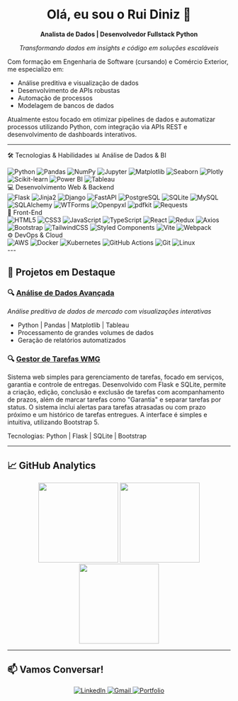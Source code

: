 <h1 align="center">Olá, eu sou o Rui Diniz 👋</h1>
<p align="center"><strong>Analista de Dados | Desenvolvedor Fullstack Python</strong></p>
<p align="center"><em>Transformando dados em insights e código em soluções escaláveis</em></p>

Com formação em Engenharia de Software (cursando) e Comércio Exterior, me especializo em:
- Análise preditiva e visualização de dados
- Desenvolvimento de APIs robustas
- Automação de processos
- Modelagem de bancos de dados

Atualmente estou focado em otimizar pipelines de dados e automatizar processos utilizando Python, com integração via APIs REST e desenvolvimento de dashboards interativos.
</div>

---

🛠️ Tecnologias & Habilidades
📊 Análise de Dados & BI
<div> <img src="https://img.shields.io/badge/Python-3776AB?style=flat-square&logo=python&logoColor=white" alt="Python"> <img src="https://img.shields.io/badge/Pandas-150458?style=flat-square&logo=pandas&logoColor=white" alt="Pandas"> <img src="https://img.shields.io/badge/NumPy-013243?style=flat-square&logo=numpy&logoColor=white" alt="NumPy"> <img src="https://img.shields.io/badge/Jupyter-F37626?style=flat-square&logo=jupyter&logoColor=white" alt="Jupyter"> <img src="https://img.shields.io/badge/Matplotlib-11557C?style=flat-square&logo=plotly&logoColor=white" alt="Matplotlib"> <img src="https://img.shields.io/badge/Seaborn-76B900?style=flat-square&logo=python&logoColor=white" alt="Seaborn"> <img src="https://img.shields.io/badge/Plotly-3F4F75?style=flat-square&logo=plotly&logoColor=white" alt="Plotly"> <img src="https://img.shields.io/badge/Scikit--Learn-F7931E?style=flat-square&logo=scikit-learn&logoColor=white" alt="Scikit-learn"> <img src="https://img.shields.io/badge/PowerBI-F2C811?style=flat-square&logo=powerbi&logoColor=black" alt="Power BI"> <img src="https://img.shields.io/badge/Tableau-E97627?style=flat-square&logo=tableau&logoColor=white" alt="Tableau"> </div>
💻 Desenvolvimento Web & Backend
<div> <img src="https://img.shields.io/badge/Flask-000000?style=flat-square&logo=flask&logoColor=white" alt="Flask"> <img src="https://img.shields.io/badge/Jinja2-B41717?style=flat-square&logo=jinja&logoColor=white" alt="Jinja2"> <img src="https://img.shields.io/badge/Django-092E20?style=flat-square&logo=django&logoColor=white" alt="Django"> <img src="https://img.shields.io/badge/FastAPI-009688?style=flat-square&logo=fastapi&logoColor=white" alt="FastAPI"> <img src="https://img.shields.io/badge/PostgreSQL-4169E1?style=flat-square&logo=postgresql&logoColor=white" alt="PostgreSQL"> <img src="https://img.shields.io/badge/SQLite-003B57?style=flat-square&logo=sqlite&logoColor=white" alt="SQLite"> <img src="https://img.shields.io/badge/MySQL-4479A1?style=flat-square&logo=mysql&logoColor=white" alt="MySQL"> <img src="https://img.shields.io/badge/SQLAlchemy-CCA62F?style=flat-square&logo=python&logoColor=white" alt="SQLAlchemy"> <img src="https://img.shields.io/badge/WTForms-000000?style=flat-square&logo=python&logoColor=white" alt="WTForms"> <img src="https://img.shields.io/badge/Openpyxl-1D6F42?style=flat-square&logo=python&logoColor=white" alt="Openpyxl"> <img src="https://img.shields.io/badge/pdfkit-00599C?style=flat-square&logo=python&logoColor=white" alt="pdfkit"> <img src="https://img.shields.io/badge/Requests-008CBA?style=flat-square&logo=python&logoColor=white" alt="Requests"> </div>
🎨 Front-End
<div> <img src="https://img.shields.io/badge/HTML5-E34F26?style=flat-square&logo=html5&logoColor=white" alt="HTML5"> <img src="https://img.shields.io/badge/CSS3-1572B6?style=flat-square&logo=css3&logoColor=white" alt="CSS3"> <img src="https://img.shields.io/badge/JavaScript-F7DF1E?style=flat-square&logo=javascript&logoColor=black" alt="JavaScript"> <img src="https://img.shields.io/badge/TypeScript-3178C6?style=flat-square&logo=typescript&logoColor=white" alt="TypeScript"> <img src="https://img.shields.io/badge/React-61DAFB?style=flat-square&logo=react&logoColor=black" alt="React"> <img src="https://img.shields.io/badge/Redux-764ABC?style=flat-square&logo=redux&logoColor=white" alt="Redux"> <img src="https://img.shields.io/badge/Axios-5A29E4?style=flat-square&logo=axios&logoColor=white" alt="Axios"> <img src="https://img.shields.io/badge/Bootstrap-7952B3?style=flat-square&logo=bootstrap&logoColor=white" alt="Bootstrap"> <img src="https://img.shields.io/badge/TailwindCSS-06B6D4?style=flat-square&logo=tailwind-css&logoColor=white" alt="TailwindCSS"> <img src="https://img.shields.io/badge/StyledComponents-DB7093?style=flat-square&logo=styled-components&logoColor=white" alt="Styled Components"> <img src="https://img.shields.io/badge/Vite-646CFF?style=flat-square&logo=vite&logoColor=white" alt="Vite"> <img src="https://img.shields.io/badge/Webpack-8DD6F9?style=flat-square&logo=webpack&logoColor=black" alt="Webpack"> </div>
⚙️ DevOps & Cloud
<div> <img src="https://img.shields.io/badge/AWS-FF9900?style=flat-square&logo=amazonaws&logoColor=white" alt="AWS"> <img src="https://img.shields.io/badge/Docker-2496ED?style=flat-square&logo=docker&logoColor=white" alt="Docker"> <img src="https://img.shields.io/badge/Kubernetes-326CE5?style=flat-square&logo=kubernetes&logoColor=white" alt="Kubernetes"> <img src="https://img.shields.io/badge/GitHub_Actions-2088FF?style=flat-square&logo=githubactions&logoColor=white" alt="GitHub Actions"> <img src="https://img.shields.io/badge/Git-F05032?style=flat-square&logo=git&logoColor=white" alt="Git"> <img src="https://img.shields.io/badge/Linux-FCC624?style=flat-square&logo=linux&logoColor=black" alt="Linux"> </div>
---

## 🚀 **Projetos em Destaque**

### 🔍 [Análise de Dados Avançada](https://github.com/Dev-RuiDiniz/seu-projeto)
*Análise preditiva de dados de mercado com visualizações interativas*
- Python | Pandas | Matplotlib | Tableau
- Processamento de grandes volumes de dados
- Geração de relatórios automatizados

### 🔍  [Gestor de Tarefas WMG](https://github.com/Dev-RuiDiniz/GERENCIADOR_DE_TAREFAS_WMG)
Sistema web simples para gerenciamento de tarefas, focado em serviços, garantia e controle de entregas. Desenvolvido com Flask e SQLite, permite a criação, edição, conclusão e exclusão de tarefas com acompanhamento de prazos, além de marcar tarefas como "Garantia" e separar tarefas por status. O sistema inclui alertas para tarefas atrasadas ou com prazo próximo e um histórico de tarefas entregues. A interface é simples e intuitiva, utilizando Bootstrap 5.

Tecnologias: Python | Flask | SQLite | Bootstrap

---

## 📈 **GitHub Analytics**
<div align="center">
  <img height="180em" src="https://github-readme-stats.vercel.app/api?username=Dev-RuiDiniz&show_icons=true&theme=algolia&include_all_commits=true&count_private=true&hide_border=true"/>
  <img height="180em" src="https://github-readme-stats.vercel.app/api/top-langs/?username=Dev-RuiDiniz&layout=compact&langs_count=8&theme=algolia&hide_border=true"/>
  <img height="180em" src="https://www.codewars.com/users/Dev-RuiDiniz/badges/large"/>
</div>

---

## 📫 **Vamos Conversar!**
<div align="center">
  <a href="https://www.linkedin.com/in/rui-francisco-de-paula-inácio-diniz-868195301/" target="_blank">
    <img src="https://img.shields.io/badge/-LinkedIn-0A66C2?style=for-the-badge&logo=linkedin&logoColor=white" alt="LinkedIn">
  </a>
  <a href="mailto:rui.pdiniz@gmail.com">
    <img src="https://img.shields.io/badge/-Gmail-EA4335?style=for-the-badge&logo=gmail&logoColor=white" alt="Gmail">
  </a>
  <a href="https://dev-ruidiniz.github.io/" target="_blank">
    <img src="https://img.shields.io/badge/-Portfolio-4285F4?style=for-the-badge&logo=google-chrome&logoColor=white" alt="Portfolio">
  </a>
</div>
